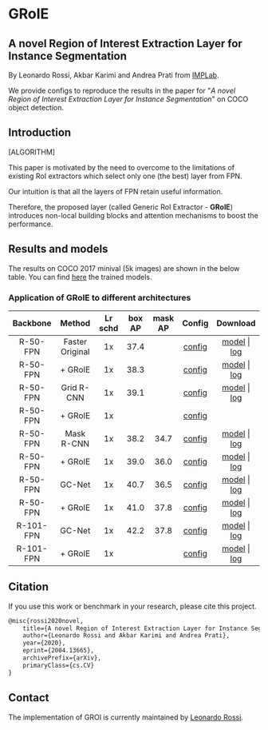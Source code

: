 # GRoIE

## A novel Region of Interest Extraction Layer for Instance Segmentation

By Leonardo Rossi, Akbar Karimi and Andrea Prati from
[IMPLab](http://implab.ce.unipr.it/).

We provide configs to reproduce the results in the paper for
"*A novel Region of Interest Extraction Layer for Instance Segmentation*"
on COCO object detection.

## Introduction

[ALGORITHM]

This paper is motivated by the need to overcome to the limitations of existing
RoI extractors which select only one (the best) layer from FPN.

Our intuition is that all the layers of FPN retain useful information.

Therefore, the proposed layer (called Generic RoI Extractor - **GRoIE**)
introduces non-local building blocks and attention mechanisms to boost the
performance.

## Results and models

The results on COCO 2017 minival (5k images) are shown in the below table.
You can find
[here](https://drive.google.com/drive/folders/19ssstbq_h0Z1cgxHmJYFO8s1arf3QJbT)
the trained models.

### Application of GRoIE to different architectures

| Backbone  | Method            | Lr schd | box AP | mask AP |  Config | Download|
| :-------: | :--------------: | :-----: | :----: | :-----: | :-------:| :--------:|
| R-50-FPN  | Faster Original  |   1x    |  37.4  |         | [config](../faster_rcnn/faster_rcnn_r50_fpn_1x_coco.py) | [model](http://download.openmmlab.com/mmdetection/v2.0/faster_rcnn/faster_rcnn_r50_fpn_1x_coco/faster_rcnn_r50_fpn_1x_coco_20200130-047c8118.pth) &#124; [log](http://download.openmmlab.com/mmdetection/v2.0/faster_rcnn/faster_rcnn_r50_fpn_1x_coco/faster_rcnn_r50_fpn_1x_coco_20200130_204655.log.json) |
| R-50-FPN  | + GRoIE          |   1x    |  38.3  |         | [config](./faster_rcnn_r50_fpn_groie_1x_coco.py) | [model](http://download.openmmlab.com/mmdetection/v2.0/groie/faster_rcnn_r50_fpn_groie_1x_coco/faster_rcnn_r50_fpn_groie_1x_coco_20200604_211715-66ee9516.pth) &#124; [log](http://download.openmmlab.com/mmdetection/v2.0/groie/faster_rcnn_r50_fpn_groie_1x_coco/faster_rcnn_r50_fpn_groie_1x_coco_20200604_211715.log.json) |
| R-50-FPN  | Grid R-CNN       |   1x    |  39.1  |         | [config](./grid_rcnn_r50_fpn_gn-head_1x_coco.py)| [model](http://download.openmmlab.com/mmdetection/v2.0/groie/grid_rcnn_r50_fpn_gn-head_1x_coco/grid_rcnn_r50_fpn_gn-head_1x_coco_20200605_202059-64f00ee8.pth) &#124; [log](http://download.openmmlab.com/mmdetection/v2.0/groie/grid_rcnn_r50_fpn_gn-head_1x_coco/grid_rcnn_r50_fpn_gn-head_1x_coco_20200605_202059.log.json) |
| R-50-FPN  | + GRoIE          |   1x    |    |         | [config](./grid_rcnn_r50_fpn_gn-head_groie_1x_coco.py)||
| R-50-FPN  | Mask R-CNN       |   1x    |  38.2  |  34.7   | [config](../mask_rcnn/mask_rcnn_r50_fpn_1x_coco.py)| [model](http://download.openmmlab.com/mmdetection/v2.0/mask_rcnn/mask_rcnn_r50_fpn_1x_coco/mask_rcnn_r50_fpn_1x_coco_20200205-d4b0c5d6.pth) &#124; [log](http://download.openmmlab.com/mmdetection/v2.0/mask_rcnn/mask_rcnn_r50_fpn_1x_coco/mask_rcnn_r50_fpn_1x_coco_20200205_050542.log.json) |
| R-50-FPN  | + GRoIE          |   1x    |  39.0  |  36.0   | [config](./mask_rcnn_r50_fpn_groie_1x_coco.py) | [model](http://download.openmmlab.com/mmdetection/v2.0/groie/mask_rcnn_r50_fpn_groie_1x_coco/mask_rcnn_r50_fpn_groie_1x_coco_20200604_211715-50d90c74.pth) &#124; [log](http://download.openmmlab.com/mmdetection/v2.0/groie/mask_rcnn_r50_fpn_groie_1x_coco/mask_rcnn_r50_fpn_groie_1x_coco_20200604_211715.log.json) |
| R-50-FPN  | GC-Net           |   1x    |  40.7  |  36.5   | [config](../gcnet/mask_rcnn_r50_fpn_syncbn-backbone_r4_gcb_c3-c5_1x_coco.py) | [model](http://download.openmmlab.com/mmdetection/v2.0/gcnet/mask_rcnn_r50_fpn_syncbn-backbone_r4_gcb_c3-c5_1x_coco/mask_rcnn_r50_fpn_syncbn-backbone_r4_gcb_c3-c5_1x_coco_20200202-50b90e5c.pth) &#124; [log](http://download.openmmlab.com/mmdetection/v2.0/gcnet/mask_rcnn_r50_fpn_syncbn-backbone_r4_gcb_c3-c5_1x_coco/mask_rcnn_r50_fpn_syncbn-backbone_r4_gcb_c3-c5_1x_coco_20200202_085547.log.json) |
| R-50-FPN  | + GRoIE          |   1x    |  41.0  |  37.8   | [config](./mask_rcnn_r50_fpn_syncbn-backbone_r4_gcb_c3-c5_groie_1x_coco.py) |[model](http://download.openmmlab.com/mmdetection/v2.0/groie/mask_rcnn_r50_fpn_syncbn-backbone_r4_gcb_c3-c5_groie_1x_coco/mask_rcnn_r50_fpn_syncbn-backbone_r4_gcb_c3-c5_groie_1x_coco_20200604_211715-42eb79e1.pth) &#124; [log](http://download.openmmlab.com/mmdetection/v2.0/groie/mask_rcnn_r50_fpn_syncbn-backbone_r4_gcb_c3-c5_groie_1x_coco/mask_rcnn_r50_fpn_syncbn-backbone_r4_gcb_c3-c5_groie_1x_coco_20200604_211715-42eb79e1.pth) |
| R-101-FPN | GC-Net           |   1x    |  42.2  |  37.8   | [config](../gcnet/mask_rcnn_r101_fpn_syncbn-backbone_r4_gcb_c3-c5_1x_coco.py) | [model](http://download.openmmlab.com/mmdetection/v2.0/gcnet/mask_rcnn_r101_fpn_syncbn-backbone_r4_gcb_c3-c5_1x_coco/mask_rcnn_r101_fpn_syncbn-backbone_r4_gcb_c3-c5_1x_coco_20200206-8407a3f0.pth) &#124; [log](http://download.openmmlab.com/mmdetection/v2.0/gcnet/mask_rcnn_r101_fpn_syncbn-backbone_r4_gcb_c3-c5_1x_coco/mask_rcnn_r101_fpn_syncbn-backbone_r4_gcb_c3-c5_1x_coco_20200206_142508.log.json) |
| R-101-FPN | + GRoIE          |   1x    |   |    | [config](./mask_rcnn_r101_fpn_syncbn-backbone_r4_gcb_c3-c5_groie_1x_coco.py)| [model](http://download.openmmlab.com/mmdetection/v2.0/groie/mask_rcnn_r101_fpn_syncbn-backbone_r4_gcb_c3-c5_groie_1x_coco/mask_rcnn_r101_fpn_syncbn-backbone_r4_gcb_c3-c5_groie_1x_coco_20200607_224507-8daae01c.pth) &#124; [log](http://download.openmmlab.com/mmdetection/v2.0/groie/mask_rcnn_r101_fpn_syncbn-backbone_r4_gcb_c3-c5_groie_1x_coco/mask_rcnn_r101_fpn_syncbn-backbone_r4_gcb_c3-c5_groie_1x_coco_20200607_224507.log.json) |

## Citation

If you use this work or benchmark in your research, please cite this project.

```latex
@misc{rossi2020novel,
    title={A novel Region of Interest Extraction Layer for Instance Segmentation},
    author={Leonardo Rossi and Akbar Karimi and Andrea Prati},
    year={2020},
    eprint={2004.13665},
    archivePrefix={arXiv},
    primaryClass={cs.CV}
}
```

## Contact

The implementation of GROI is currently maintained by
[Leonardo Rossi](https://github.com/hachreak/).
